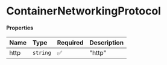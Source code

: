 # ContainerNetworkingProtocol

**Properties**

| Name | Type     | Required | Description |
| :--- | :------- | :------- | :---------- |
| http | `string` | ✅       | "http"      |
